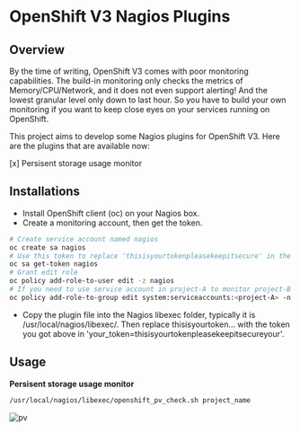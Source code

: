 # OpenShift V3 Nagios Plugins

## Overview

By the time of writing, OpenShift V3 comes with poor monitoring capabilities. The build-in monitoring only checks the metrics of Memory/CPU/Network, and it does not even support alerting! And the lowest granular level only down to last hour. So you have to build your own monitoring if you want to keep close eyes on your services running on OpenShift.  

This project aims to develop some Nagios plugins for OpenShift V3. Here are the plugins that are available now:

[x] Persisent storage usage monitor

## Installations  

- Install OpenShift client (oc) on your Nagios box.   
- Create a monitoring account, then get the token. 
```bash
# Create service account named nagios
oc create sa nagios
# Use this token to replace 'thisisyourtokenpleasekeepitsecure' in the plugin
oc sa get-token nagios
# Grant edit role
oc policy add-role-to-user edit -z nagios
# If you need to use service account in project-A to monitor project-B
oc policy add-role-to-group edit system:serviceaccounts:<project-A> -n <project-B>
```
- Copy the plugin file into the Nagios libexec folder, typically it is /usr/local/nagios/libexec/. Then replace thisisyourtoken... with the token you got above in 'your_token=thisisyourtokenpleasekeepitsecureyour'.

## Usage
**Persisent storage usage monitor**
```bash
/usr/local/nagios/libexec/openshift_pv_check.sh project_name
```
![pv](files/pv.png)
